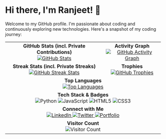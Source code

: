 # Hi there, I'm Ranjeet! 👋

Welcome to my GitHub profile. I'm passionate about coding and continuously exploring new technologies. Here's a snapshot of my coding journey:

<table>
  <tr>
    <td align="center">
      <b>GitHub Stats (incl. Private Contributions)</b><br>
      <a href="https://github.com/ranjeetds">
        <img src="https://github-readme-stats.vercel.app/api?username=ranjeetds&show_icons=true&theme=tokyonight&count_private=true" alt="GitHub Stats" />
      </a>
    </td>
    <td align="center">
      <b>Activity Graph</b><br>
      <a href="https://github.com/ranjeetds">
        <img src="https://github-readme-activity-graph.vercel.app/graph?username=ranjeetds&theme=github" alt="GitHub Activity Graph" />
      </a>
    </td>
  </tr>
  <tr>
    <td align="center">
      <b>Streak Stats (incl. Private Streaks)</b><br>
      <a href="https://github.com/ranjeetds">
        <img src="https://github-readme-streak-stats.herokuapp.com/?user=ranjeetds&theme=tokyonight&count_private=true" alt="GitHub Streak Stats" />
      </a>
    </td>
    <td align="center">
      <b>Trophies</b><br>
      <a href="https://github.com/ranjeetds">
        <img src="https://github-profile-trophy.vercel.app/?username=ranjeetds&theme=radical" alt="GitHub Trophies" />
      </a>
    </td>
  </tr>
  <tr>
    <td align="center" colspan="2">
      <b>Top Languages</b><br>
      <a href="https://github.com/ranjeetds">
        <img src="https://github-readme-stats.vercel.app/api/top-langs/?username=ranjeetds&layout=compact&theme=tokyonight" alt="Top Languages" />
      </a>
    </td>
  </tr>
  <tr>
    <td align="center" colspan="2">
      <b>Tech Stack & Badges</b><br>
      <img src="https://img.shields.io/badge/Python-3776AB?style=flat-square&logo=python&logoColor=white" alt="Python"/>
      <img src="https://img.shields.io/badge/JavaScript-F7DF1E?style=flat-square&logo=javascript&logoColor=black" alt="JavaScript"/>
      <img src="https://img.shields.io/badge/HTML5-E34F26?style=flat-square&logo=html5&logoColor=white" alt="HTML5"/>
      <img src="https://img.shields.io/badge/CSS3-1572B6?style=flat-square&logo=css3&logoColor=white" alt="CSS3"/>
      <!-- Add more badges as needed -->
    </td>
  </tr>
  <tr>
    <td align="center" colspan="2">
      <b>Connect with Me</b><br>
      <a href="https://www.linkedin.com/in/your-linkedin/">
        <img src="https://img.shields.io/badge/LinkedIn-0A66C2?style=flat-square&logo=linkedin&logoColor=white" alt="LinkedIn"/>
      </a>
      <a href="https://twitter.com/your-twitter">
        <img src="https://img.shields.io/badge/Twitter-1DA1F2?style=flat-square&logo=twitter&logoColor=white" alt="Twitter"/>
      </a>
      <a href="https://yourportfolio.com">
        <img src="https://img.shields.io/badge/Portfolio-000000?style=flat-square&logo=about.me&logoColor=white" alt="Portfolio"/>
      </a>
    </td>
  </tr>
  <tr>
    <td align="center" colspan="2">
      <b>Visitor Count</b><br>
      <img src="https://profile-counter.glitch.me/ranjeetds/count.svg" alt="Visitor Count" />
    </td>
  </tr>
</table>

